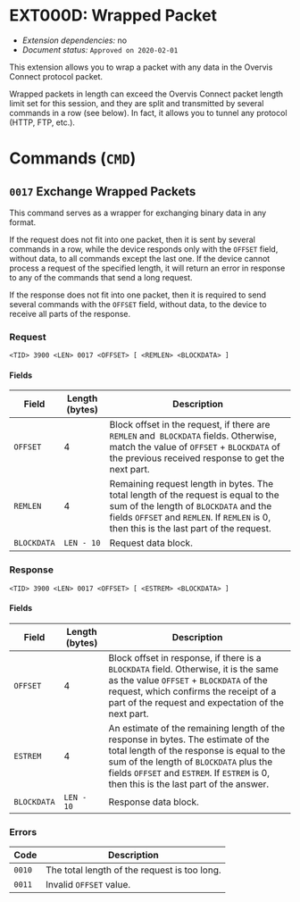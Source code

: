 # EXT000D: Wrapped Packet

* *Extension dependencies:* no
* *Document status:* `Approved on 2020-02-01`

This extension allows you to wrap a packet with any data in the Overvis Connect protocol packet.

Wrapped packets in length can exceed the Overvis Connect packet length limit set for this session, and they are split and transmitted by several commands in a row (see below). In fact, it allows you to tunnel any protocol (HTTP, FTP, etc.).


# Commands (`CMD`)


## `0017` Exchange Wrapped Packets

This command serves as a wrapper for exchanging binary data in any format.

If the request does not fit into one packet, then it is sent by several commands in a row, while the device responds only with the `OFFSET` field, without data, to all commands except the last one. If the device cannot process a request of the specified length, it will return an error in response to any of the commands that send a long request.

If the response does not fit into one packet, then it is required to send several commands with the `OFFSET` field, without data, to the device to receive all parts of the response.

### Request

```
<TID> 3900 <LEN> 0017 <OFFSET> [ <REMLEN> <BLOCKDATA> ]
```

#### Fields

Field       | Length (bytes) | Description
------------|----------------|------------
`OFFSET`    | 4              | Block offset in the request, if there are `REMLEN` and` BLOCKDATA` fields. Otherwise, match the value of `OFFSET` + `BLOCKDATA` of the previous received response to get the next part.
`REMLEN`    | 4              | Remaining request length in bytes. The total length of the request is equal to the sum of the length of `BLOCKDATA` and the fields `OFFSET` and `REMLEN`. If `REMLEN` is 0, then this is the last part of the request.
`BLOCKDATA` | `LEN - 10`     | Request data block.

### Response

```
<TID> 3900 <LEN> 0017 <OFFSET> [ <ESTREM> <BLOCKDATA> ]
```

#### Fields

Field       | Length (bytes) | Description
------------|----------------|------------
`OFFSET`    | 4              | Block offset in response, if there is a `BLOCKDATA` field. Otherwise, it is the same as the value `OFFSET` + `BLOCKDATA` of the request, which confirms the receipt of a part of the request and expectation of the next part.
`ESTREM`    | 4              | An estimate of the remaining length of the response in bytes. The estimate of the total length of the response is equal to the sum of the length of `BLOCKDATA` plus the fields `OFFSET` and `ESTREM`. If `ESTREM` is 0, then this is the last part of the answer.
`BLOCKDATA` | `LEN - 10`     | Response data block.

### Errors

Code      | Description
----------|-------------
`0010`    | The total length of the request is too long.
`0011`    | Invalid `OFFSET` value.
